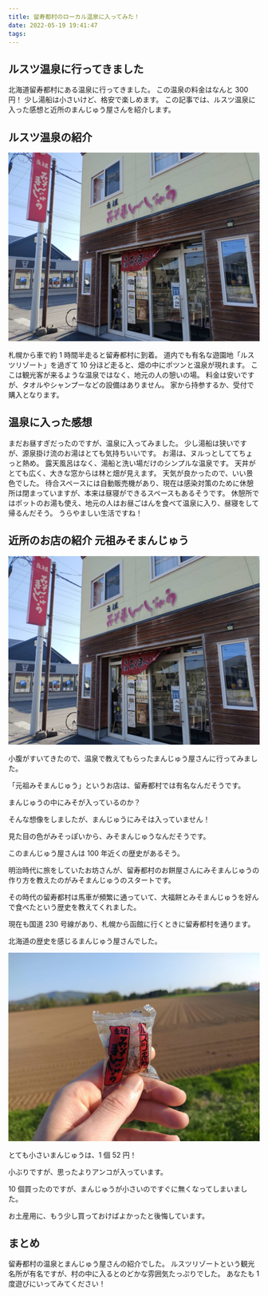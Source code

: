 ```yaml
---
title: 留寿都村のローカル温泉に入ってみた！
date: 2022-05-19 19:41:47
tags:
---
```


## ルスツ温泉に行ってきました

北海道留寿都村にある温泉に行ってきました。
この温泉の料金はなんと 300 円！
少し湯船は小さいけど、格安で楽しめます。
この記事では、ルスツ温泉に入った感想と近所のまんじゅう屋さんを紹介します。

## ルスツ温泉の紹介

![ルスツ温泉](./images/misomanjuten.jpg)

札幌から車で約 1 時間半走ると留寿都村に到着。
道内でも有名な遊園地「ルスツリゾート」を過ぎて 10 分ほど走ると、畑の中にポツンと温泉が現れます。
ここは観光客が来るような温泉ではなく、地元の人の憩いの場。
料金は安いですが、タオルやシャンプーなどの設備はありません。
家から持参するか、受付で購入となります。

## 温泉に入った感想

まだお昼すぎだったのですが、温泉に入ってみました。
少し湯船は狭いですが、源泉掛け流のお湯はとても気持ちいいです。
お湯は、ヌルっとしててちょっと熱め。
露天風呂はなく、湯船と洗い場だけのシンプルな温泉です。
天井がとても広く、大きな窓からは林と畑が見えます。
天気が良かったので、いい景色でした。
待合スペースには自動販売機があり、現在は感染対策のために休憩所は閉まっていますが、本来は昼寝ができるスペースもあるそうです。
休憩所ではポットのお湯も使え、地元の人はお昼ごはんを食べて温泉に入り、昼寝をして帰るんだそう。
うらやましい生活ですね！

## 近所のお店の紹介 元祖みそまんじゅう

![みそまんじゅう店](./images/misomanjuten.jpg)

小腹がすいてきたので、温泉で教えてもらったまんじゅう屋さんに行ってみました。

「元祖みそまんじゅう」というお店は、留寿都村では有名なんだそうです。

まんじゅうの中にみそが入っているのか？

そんな想像をしましたが、まんじゅうにみそは入っていません！

見た目の色がみそっぽいから、みそまんじゅうなんだそうです。

このまんじゅう屋さんは 100 年近くの歴史があるそう。

明治時代に旅をしていたお坊さんが、留寿都村のお餅屋さんにみそまんじゅうの作り方を教えたのがみそまんじゅうのスタートです。

その時代の留寿都村は馬車が頻繁に通っていて、大福餅とみそまんじゅうを好んで食べたという歴史を教えてくれました。

現在も国道 230 号線があり、札幌から函館に行くときに留寿都村を通ります。

北海道の歴史を感じるまんじゅう屋さんでした。

![みそまんじゅう](./images/manju.jpg)

とても小さいまんじゅうは、1 個 52 円！

小ぶりですが、思ったよりアンコが入っています。

10 個買ったのですが、まんじゅうが小さいのですぐに無くなってしまいました。

お土産用に、もう少し買っておけばよかったと後悔しています。

## まとめ

留寿都村の温泉とまんじゅう屋さんの紹介でした。
ルスツリゾートという観光名所が有名ですが、村の中に入るとのどかな雰囲気たっぷりでした。
あなたも 1 度遊びにいってみてください！

